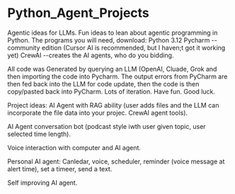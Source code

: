 # Python_Agent_Projects
Agentic ideas for LLMs.
Fun ideas to lean about agentic programming in Python.
The programs you will need, download:
  Python 3.12
  Pycharm --community edition (Cursor AI is recommended, but I haven;t got it working yet)
  CrewAI  --creates the AI agents, who do you bidding.

All code was Generated by querying an LLM (OpenAI, Cluade, Grok and then importing the code into Pycharm.
The output errors from PyCharm are then fed back into the LLM for code update, then the code is then copy/pasted back into PyCharm.  Lots of iteration.
Have fun.  Good luck.

Project ideas:
AI Agent with RAG ability (user adds files and the LLM can incorporate the file data into your projec. CrewAI agent tools).

AI Agent conversation bot (podcast style iwth user given topic, user selected time length).

Voice interaction with computer and AI agent.

Personal AI agent:  Canledar, voice, scheduler, reminder (voice message at alert time), set a timeer, send a text.

Self improving AI agent.

